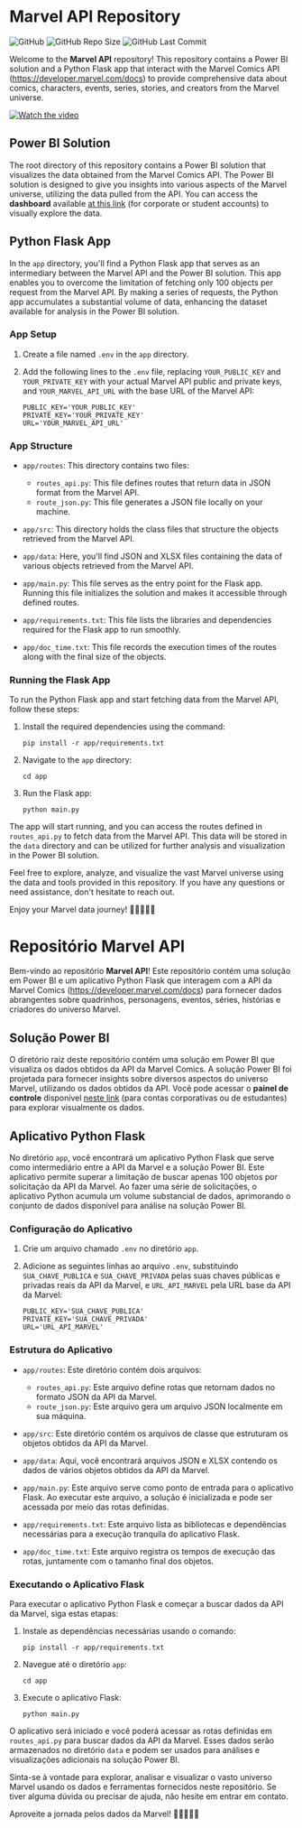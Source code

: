 # Marvel API Repository  

![GitHub](https://img.shields.io/github/license/VIVF0/marvel_api)
![GitHub Repo Size](https://img.shields.io/github/repo-size/VIVF0/marvel_api)
![GitHub Last Commit](https://img.shields.io/github/last-commit/VIVF0/marvel_api)

Welcome to the **Marvel API** repository! This repository contains a Power BI solution and a Python Flask app that interact with the Marvel Comics API (https://developer.marvel.com/docs) to provide comprehensive data about comics, characters, events, series, stories, and creators from the Marvel universe.  

[![Watch the video](https://miro.medium.com/v2/resize:fit:1358/0*qdHImq1G588SB9Ii.jpg)](https://youtu.be/Sw-Oe47Dxfw)

## Power BI Solution

The root directory of this repository contains a Power BI solution that visualizes the data obtained from the Marvel Comics API. The Power BI solution is designed to give you insights into various aspects of the Marvel universe, utilizing the data pulled from the API. You can access the **dashboard** available [at this link](https://app.powerbi.com/groups/me/reports/b86a5265-c089-495c-b6af-12c00bed6464/ReportSection?experience=power-bi) (for corporate or student accounts) to visually explore the data.

## Python Flask App

In the `app` directory, you'll find a Python Flask app that serves as an intermediary between the Marvel API and the Power BI solution. This app enables you to overcome the limitation of fetching only 100 objects per request from the Marvel API. By making a series of requests, the Python app accumulates a substantial volume of data, enhancing the dataset available for analysis in the Power BI solution.

### App Setup

1. Create a file named `.env` in the `app` directory.

2. Add the following lines to the `.env` file, replacing `YOUR_PUBLIC_KEY` and `YOUR_PRIVATE_KEY` with your actual Marvel API public and private keys, and `YOUR_MARVEL_API_URL` with the base URL of the Marvel API:

   ```plaintext
   PUBLIC_KEY='YOUR_PUBLIC_KEY'
   PRIVATE_KEY='YOUR_PRIVATE_KEY'
   URL='YOUR_MARVEL_API_URL'
   ```

### App Structure

- `app/routes`: This directory contains two files:
  - `routes_api.py`: This file defines routes that return data in JSON format from the Marvel API.
  - `route_json.py`: This file generates a JSON file locally on your machine.

- `app/src`: This directory holds the class files that structure the objects retrieved from the Marvel API.

- `app/data`: Here, you'll find JSON and XLSX files containing the data of various objects retrieved from the Marvel API.

- `app/main.py`: This file serves as the entry point for the Flask app. Running this file initializes the solution and makes it accessible through defined routes.

- `app/requirements.txt`: This file lists the libraries and dependencies required for the Flask app to run smoothly.

- `app/doc_time.txt`: This file records the execution times of the routes along with the final size of the objects.

### Running the Flask App

To run the Python Flask app and start fetching data from the Marvel API, follow these steps:

1. Install the required dependencies using the command:
   ```
   pip install -r app/requirements.txt
   ```

2. Navigate to the `app` directory:
   ```
   cd app
   ```

3. Run the Flask app:
   ```
   python main.py
   ```

The app will start running, and you can access the routes defined in `routes_api.py` to fetch data from the Marvel API. This data will be stored in the `data` directory and can be utilized for further analysis and visualization in the Power BI solution.

Feel free to explore, analyze, and visualize the vast Marvel universe using the data and tools provided in this repository. If you have any questions or need assistance, don't hesitate to reach out.

Enjoy your Marvel data journey! 🚀🦸‍♂️🦸‍♀️

# Repositório Marvel API

Bem-vindo ao repositório **Marvel API**! Este repositório contém uma solução em Power BI e um aplicativo Python Flask que interagem com a API da Marvel Comics (https://developer.marvel.com/docs) para fornecer dados abrangentes sobre quadrinhos, personagens, eventos, séries, histórias e criadores do universo Marvel.

## Solução Power BI

O diretório raiz deste repositório contém uma solução em Power BI que visualiza os dados obtidos da API da Marvel Comics. A solução Power BI foi projetada para fornecer insights sobre diversos aspectos do universo Marvel, utilizando os dados obtidos da API. Você pode acessar o **painel de controle** disponível [neste link](https://app.powerbi.com/groups/me/reports/b86a5265-c089-495c-b6af-12c00bed6464/ReportSection?experience=power-bi) (para contas corporativas ou de estudantes) para explorar visualmente os dados.

## Aplicativo Python Flask

No diretório `app`, você encontrará um aplicativo Python Flask que serve como intermediário entre a API da Marvel e a solução Power BI. Este aplicativo permite superar a limitação de buscar apenas 100 objetos por solicitação da API da Marvel. Ao fazer uma série de solicitações, o aplicativo Python acumula um volume substancial de dados, aprimorando o conjunto de dados disponível para análise na solução Power BI.

### Configuração do Aplicativo

1. Crie um arquivo chamado `.env` no diretório `app`.

2. Adicione as seguintes linhas ao arquivo `.env`, substituindo `SUA_CHAVE_PUBLICA` e `SUA_CHAVE_PRIVADA` pelas suas chaves públicas e privadas reais da API da Marvel, e `URL_API_MARVEL` pela URL base da API da Marvel:

   ```plaintext
   PUBLIC_KEY='SUA_CHAVE_PUBLICA'
   PRIVATE_KEY='SUA_CHAVE_PRIVADA'
   URL='URL_API_MARVEL'
   ```

### Estrutura do Aplicativo

- `app/routes`: Este diretório contém dois arquivos:
  - `routes_api.py`: Este arquivo define rotas que retornam dados no formato JSON da API da Marvel.
  - `route_json.py`: Este arquivo gera um arquivo JSON localmente em sua máquina.

- `app/src`: Este diretório contém os arquivos de classe que estruturam os objetos obtidos da API da Marvel.

- `app/data`: Aqui, você encontrará arquivos JSON e XLSX contendo os dados de vários objetos obtidos da API da Marvel.

- `app/main.py`: Este arquivo serve como ponto de entrada para o aplicativo Flask. Ao executar este arquivo, a solução é inicializada e pode ser acessada por meio das rotas definidas.

- `app/requirements.txt`: Este arquivo lista as bibliotecas e dependências necessárias para a execução tranquila do aplicativo Flask.

- `app/doc_time.txt`: Este arquivo registra os tempos de execução das rotas, juntamente com o tamanho final dos objetos.

### Executando o Aplicativo Flask

Para executar o aplicativo Python Flask e começar a buscar dados da API da Marvel, siga estas etapas:

1. Instale as dependências necessárias usando o comando:
   ```
   pip install -r app/requirements.txt
   ```

2. Navegue até o diretório `app`:
   ```
   cd app
   ```

3. Execute o aplicativo Flask:
   ```
   python main.py
   ```

O aplicativo será iniciado e você poderá acessar as rotas definidas em `routes_api.py` para buscar dados da API da Marvel. Esses dados serão armazenados no diretório `data` e podem ser usados para análises e visualizações adicionais na solução Power BI.

Sinta-se à vontade para explorar, analisar e visualizar o vasto universo Marvel usando os dados e ferramentas fornecidos neste repositório. Se tiver alguma dúvida ou precisar de ajuda, não hesite em entrar em contato.

Aproveite a jornada pelos dados da Marvel! 🚀🦸‍♂️🦸‍♀️
 
